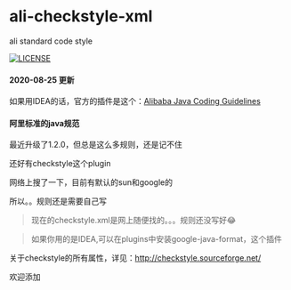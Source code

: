 # ali-checkstyle-xml
ali standard code style

[![LICENSE](https://img.shields.io/badge/license-Anti%20996-blue.svg)](https://github.com/996icu/996.ICU/blob/master/LICENSE)

#### 2020-08-25 更新
如果用IDEA的话，官方的插件是这个：[Alibaba Java Coding Guidelines](https://plugins.jetbrains.com/plugin/10046-alibaba-java-coding-guidelines)


#### 阿里标准的java规范

最近升级了1.2.0，但总是这么多规则，还是记不住

还好有checkstyle这个plugin

网络上搜了一下，目前有默认的sun和google的

所以。。规则还是需要自己写

> 现在的checkstyle.xml是网上随便找的。。。规则还没写好😂

> 如果你用的是IDEA,可以在plugins中安装google-java-format，这个插件

关于checkstyle的所有属性，详见：http://checkstyle.sourceforge.net/

欢迎添加
